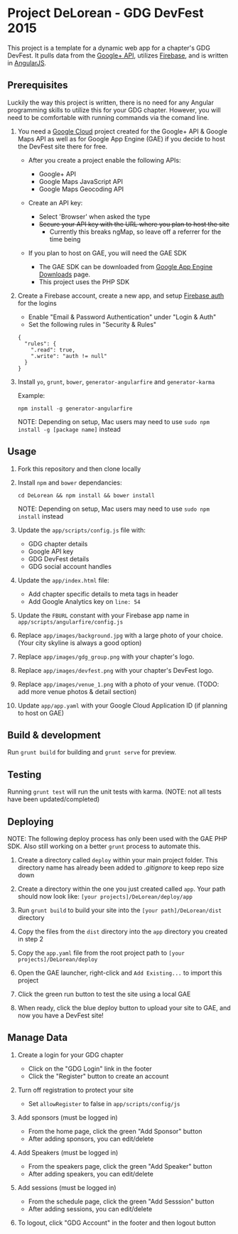 Project DeLorean - GDG DevFest 2015
===========================

This project is a template for a dynamic web app for a chapter's GDG DevFest. 
It pulls data from the [Google+ API](https://developers.google.com/+/web/api/rest/), utilizes [Firebase](https://www.firebase.com/), and is written in [AngularJS](https://angularjs.org/).

## Prerequisites

Luckily the way this project is written, there is no need for any Angular programming skills to utilize this for your GDG chapter. However, you will need to be comfortable with running commands 
via the comand line.

1. You need a [Google Cloud](https://console.developers.google.com/project) project created for the Google+ API & Google Maps API as well as for Google App Engine (GAE) if you decide to host the DevFest site there for free.

    * After you create a project enable the following APIs:
    
      * Google+ API
      * Google Maps JavaScript API
      * Google Maps Geocoding API
    
    * Create an API key:
    
      * Select 'Browser' when asked the type
      * ~~Secure your API key with the URL where you plan to host the site~~
        * Currently this breaks ngMap, so leave off a referrer for the time being
    
    * If you plan to host on GAE, you will need the GAE SDK
    
      * The GAE SDK can be downloaded from [Google App Engine Downloads](https://developers.google.com/appengine/downloads) page.
      * This project uses the PHP SDK

2. Create a Firebase account, create a new app, and setup [Firebase auth](https://www.firebase.com/docs/web/guide/user-auth.html) for the logins

    * Enable "Email & Password Authentication" under "Login & Auth"
    * Set the following rules in "Security & Rules"
    
    ```
    {
      "rules": {
        ".read": true,
        ".write": "auth != null"
      }
    }
    ```

3. Install `yo`, `grunt`, `bower`, `generator-angularfire` and `generator-karma`

    Example:
    ```
    npm install -g generator-angularfire
    ```
    NOTE: Depending on setup, Mac users may need to use `sudo npm install -g [package name]` instead

## Usage

1. Fork this repository and then clone locally

2. Install `npm` and `bower` dependancies:

    ```
    cd DeLorean && npm install && bower install
    ```
    NOTE: Depending on setup, Mac users may need to use `sudo npm install` instead

3. Update the `app/scripts/config.js` file with:

    * GDG chapter details
    * Google API key
    * GDG DevFest details
    * GDG social account handles

4. Update the `app/index.html` file:

    * Add chapter specific details to meta tags in header
    * Add Google Analytics key on `line: 54`

5. Update the `FBURL` constant with your Firebase app name in `app/scripts/angularfire/config.js`

6. Replace `app/images/background.jpg` with a large photo of your choice. (Your city skyline is always a good option)

7. Replace `app/images/gdg_group.png` with your chapter's logo.

8. Replace `app/images/devfest.png` with your chapter's DevFest logo.

9. Replace `app/images/venue_1.png` with a photo of your venue. (TODO: add more venue photos & detail section)

10. Update `app/app.yaml` with your Google Cloud Application ID (if planning to host on GAE)

## Build & development

Run `grunt build` for building and `grunt serve` for preview.

## Testing

Running `grunt test` will run the unit tests with karma. (NOTE: not all tests have been updated/completed)

## Deploying

NOTE: The following deploy process has only been used with the GAE PHP SDK. Also still working on a better `grunt` process to automate this.

1. Create a directory called `deploy` within your main project folder. 
    This directory name has already been added to _.gitignore_ to keep repo size down

2. Create a directory within the one you just created called `app`. 
    Your path should now look like: `[your projects]/DeLorean/deploy/app`

3. Run `grunt build` to build your site into the `[your path]/DeLorean/dist` directory

4. Copy the files from the `dist` directory into the `app` directory you created in step 2

5. Copy the `app.yaml` file from the root project path to `[your projects]/DeLorean/deploy`

6. Open the GAE launcher, right-click and `Add Existing...` to import this project

7. Click the green run button to test the site using a local GAE

8. When ready, click the blue deploy button to upload your site to GAE, and now you have a DevFest site!

## Manage Data

1. Create a login for your GDG chapter

    * Click on the "GDG Login" link in the footer
    * Click the "Register" button to create an account

2. Turn off registration to protect your site

    * Set `allowRegister` to false in `app/scripts/config/js`

3. Add sponsors (must be logged in)

    * From the home page, click the green "Add Sponsor" button
    * After adding sponsors, you can edit/delete

4. Add Speakers (must be logged in)

    * From the speakers page, click the green "Add Speaker" button
    * After adding speakers, you can edit/delete

5. Add sessions (must be logged in)

    * From the schedule page, click the green "Add Sesssion" button
    * After adding sessions, you can edit/delete

6. To logout, click "GDG Account" in the footer and then logout button
